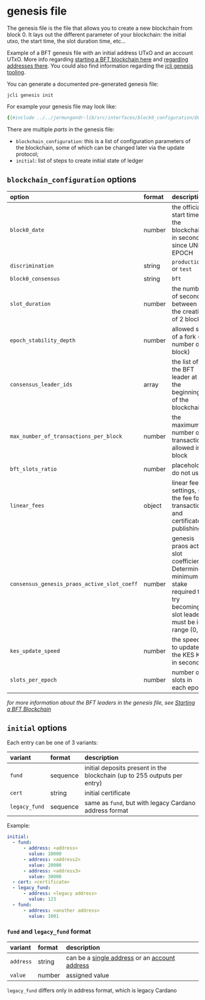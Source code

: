 # genesis file

The genesis file is the file that allows you to create a new blockchain
from block 0. It lays out the different parameter of your blockchain:
the initial utxo, the start time, the slot duration time, etc...

Example of a BFT genesis file with an initial address UTxO and an account UTxO.
More info regarding [starting a BFT blockchain here](./02_starting_bft_blockchain.md)
and [regarding addresses there](../jcli/address.md).
You could also find information regarding the [jcli genesis tooling](../jcli/genesis.md).

You can generate a documented pre-generated genesis file:

```
jcli genesis init
```

For example your genesis file may look like:

```yaml
{{#include ../../jormungandr-lib/src/interfaces/block0_configuration/DOCUMENTED_EXAMPLE.yaml}}
```

There are multiple _parts_ in the genesis file:

* `blockchain_configuration`: this is a list of configuration
  parameters of the blockchain, some of which can be changed later
  via the update protocol;
* `initial`: list of steps to create initial state of ledger

## `blockchain_configuration` options

| option | format | description |
|:-------|:-------|:------------|
| `block0_date` | number | the official start time of the blockchain, in seconds since UNIX EPOCH |
| `discrimination` | string | `production` or `test` |
| `block0_consensus` | string | `bft` |
| `slot_duration` | number | the number of seconds between the creation of 2 blocks |
| `epoch_stability_depth` | number | allowed size of a fork (in number of block) |
| `consensus_leader_ids` | array | the list of the BFT leader at the beginning of the blockchain |
| `max_number_of_transactions_per_block` | number | the maximum number of transactions allowed in a block |
| `bft_slots_ratio` | number | placeholder, do not use |
| `linear_fees` | object | linear fee settings, set the fee for transaction and certificate publishing |
| `consensus_genesis_praos_active_slot_coeff` | number | genesis praos active slot coefficient.  Determines minimum stake required to try becoming slot leader, must be in range (0,1] |
| `kes_update_speed` | number | the speed to update the KES Key in seconds |
| `slots_per_epoch` | number | number of slots in each epoch |

_for more information about the BFT leaders in the genesis file, see
[Starting a BFT Blockchain](./02_starting_bft_blockchain.md)_

## `initial` options

Each entry can be one of 3 variants:

| variant | format | description |
|:-------|:-------|:------------|
| `fund` | sequence | initial deposits present in the blockchain (up to 255 outputs per entry) |
| `cert` | string | initial certificate |
| `legacy_fund` | sequence | same as `fund`, but with legacy Cardano address format |

Example:

```yaml
initial:
  - fund:
      - address: <address>
        value: 10000
      - address: <address2>
        value: 20000
      - address: <address3>
        value: 30000
  - cert: <certificate>
  - legacy_fund:
      - address: <legacy address>
        value: 123
  - fund:
      - address: <another address>
        value: 1001
```

### `fund` and `legacy_fund` format

| variant | format | description |
|:-------|:-------|:------------|
| `address` | string | can be a [single address](../jcli/address.md#address-for-utxo) or an [account address](../jcli/address.md#address-for-account) |
| `value` | number | assigned value |

`legacy_fund` differs only in address format, which is legacy Cardano
